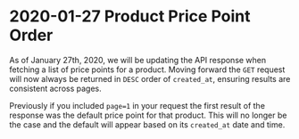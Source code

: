 # 2020-01-27 Product Price Point Order

As of January 27th, 2020, we will be updating the API response when fetching a list of price points for a product.
Moving forward the `GET` request will now always be returned in `DESC` order of `created_at`, ensuring results are consistent across pages.

Previously if you included `page=1` in your request the first result of the response was the default price point for that product.
This will no longer be the case and the default will appear based on its `created_at` date and time.
